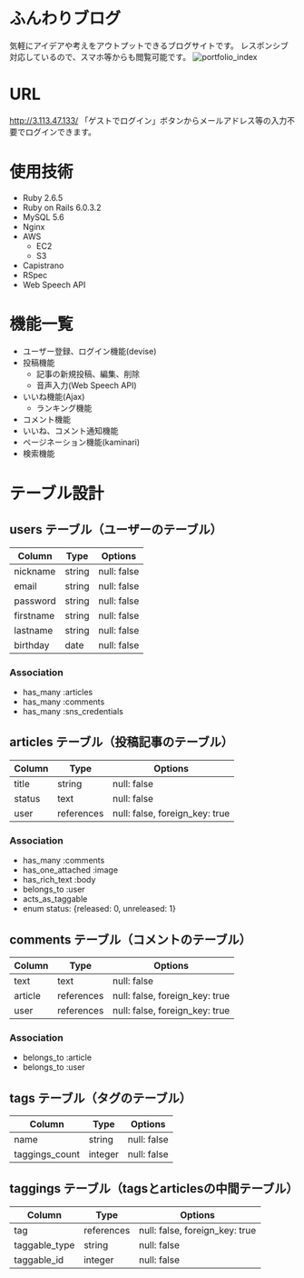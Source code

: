 # ふんわりブログ
気軽にアイデアや考えをアウトプットできるブログサイトです。
レスポンシブ対応しているので、スマホ等からも閲覧可能です。
![portfolio_index](https://user-images.githubusercontent.com/67918972/94552838-87196000-0292-11eb-859e-5affd585709d.jpg)

# URL
http://3.113.47.133/
「ゲストでログイン」ボタンからメールアドレス等の入力不要でログインできます。

# 使用技術
- Ruby 2.6.5
- Ruby on Rails 6.0.3.2
- MySQL 5.6
- Nginx
- AWS
  - EC2
  - S3
- Capistrano
- RSpec
- Web Speech API

# 機能一覧
- ユーザー登録、ログイン機能(devise)
- 投稿機能
  - 記事の新規投稿、編集、削除
  - 音声入力(Web Speech API)
- いいね機能(Ajax)
  - ランキング機能
- コメント機能
- いいね、コメント通知機能
- ページネーション機能(kaminari)
- 検索機能

# テーブル設計

## users テーブル（ユーザーのテーブル）

| Column      | Type   | Options     |
| ----------- | ------ | ----------- |
| nickname    | string | null: false |
| email       | string | null: false |
| password    | string | null: false |
| firstname   | string | null: false |
| lastname    | string | null: false |
| birthday    | date   | null: false |

### Association

- has_many :articles
- has_many :comments
- has_many :sns_credentials

## articles テーブル（投稿記事のテーブル）

| Column  | Type        | Options                        |
| ------- | ----------- | ------------------------------ |
| title   | string      | null: false                    |
| status  | text        | null: false                    |
| user    | references  | null: false, foreign_key: true |

### Association

- has_many :comments
- has_one_attached :image
- has_rich_text :body
- belongs_to :user
- acts_as_taggable
- enum status: {released: 0, unreleased: 1}

## comments テーブル（コメントのテーブル）

| Column   | Type       | Options                        |
| -------- | ---------- | ------------------------------ |
| text     | text       | null: false                    |
| article  | references | null: false, foreign_key: true |
| user     | references | null: false, foreign_key: true |


### Association

- belongs_to :article
- belongs_to :user

## tags テーブル（タグのテーブル）

| Column         | Type     | Options     |
| -------------- | -------- | ----------- |
| name           | string   | null: false |
| taggings_count | integer  | null: false |

## taggings テーブル（tagsとarticlesの中間テーブル）

| Column        | Type       | Options                        |
| ------------- | ---------- | ------------------------------ |
| tag           | references | null: false, foreign_key: true |
| taggable_type | string     | null: false                    |
| taggable_id   | integer    | null: false                    |
